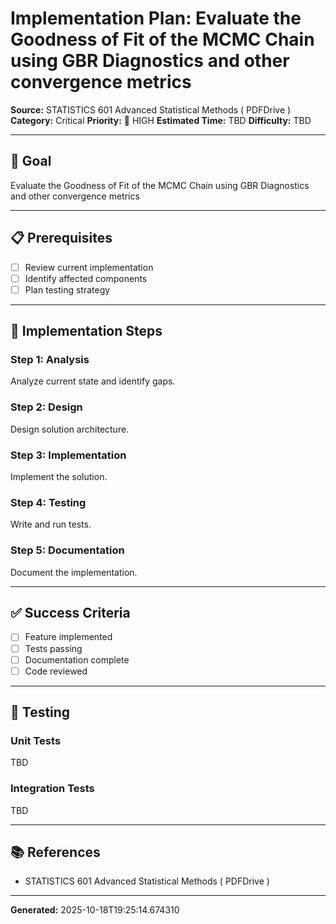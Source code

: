 # Implementation Plan: Evaluate the Goodness of Fit of the MCMC Chain using GBR Diagnostics and other convergence metrics

**Source:** STATISTICS 601 Advanced Statistical Methods ( PDFDrive )
**Category:** Critical
**Priority:** 🔴 HIGH
**Estimated Time:** TBD
**Difficulty:** TBD

---

## 🎯 Goal

Evaluate the Goodness of Fit of the MCMC Chain using GBR Diagnostics and other convergence metrics

---

## 📋 Prerequisites

- [ ] Review current implementation
- [ ] Identify affected components
- [ ] Plan testing strategy

---

## 🔧 Implementation Steps

### Step 1: Analysis

Analyze current state and identify gaps.

### Step 2: Design

Design solution architecture.

### Step 3: Implementation

Implement the solution.

### Step 4: Testing

Write and run tests.

### Step 5: Documentation

Document the implementation.

---

## ✅ Success Criteria

- [ ] Feature implemented
- [ ] Tests passing
- [ ] Documentation complete
- [ ] Code reviewed

---

## 🧪 Testing

### Unit Tests

TBD

### Integration Tests

TBD

---

## 📚 References

- STATISTICS 601 Advanced Statistical Methods ( PDFDrive )

---

**Generated:** 2025-10-18T19:25:14.674310
